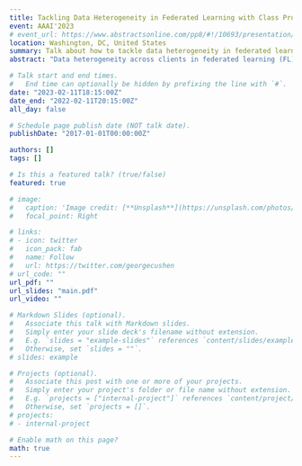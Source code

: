 ```yaml
---
title: Tackling Data Heterogeneity in Federated Learning with Class Prototypes
event: AAAI'2023
# event_url: https://www.abstractsonline.com/pp8/#!/10693/presentation/6549
location: Washington, DC, United States
summary: Talk about how to tackle data heterogeneity in federated learning by leveraging the class prototypes.
abstract: "Data heterogeneity across clients in federated learning (FL) settings is a widely acknowledged challenge. In response, personalized federated learning (PFL) emerged as a framework to curate local models for clients’ tasks. In PFL, a common strategy is to develop local and global models jointly - the global model (for generalization) informs the local models, and the local models (for personalization) are aggregated to update the global model. A key observation is that if we can improve the generalization ability of local models, then we can improve the generalization of global models, which in turn builds better personalized models. In this work, we consider class imbalance, an overlooked type of data heterogeneity, in the classification setting. We propose FedNH, a novel method that improves the local models’ performance for both personalization and generalization by combining the uniformity and semantics of class prototypes. FedNH initially distributes class prototypes uniformly in the latent space and smoothly infuses the class semantics into class prototypes. We show that imposing uniformity helps to combat prototype collapse while infusing class semantics improves local models. Extensive experiments were conducted on popular classification datasets under the cross-device setting. Our results demonstrate the effectiveness and stability of our method over recent works."

# Talk start and end times.
#   End time can optionally be hidden by prefixing the line with `#`.
date: "2023-02-11T18:15:00Z"
date_end: "2022-02-11T20:15:00Z"
all_day: false

# Schedule page publish date (NOT talk date).
publishDate: "2017-01-01T00:00:00Z"

authors: []
tags: []

# Is this a featured talk? (true/false)
featured: true

# image:
#   caption: 'Image credit: [**Unsplash**](https://unsplash.com/photos/bzdhc5b3Bxs)'
#   focal_point: Right

# links:
# - icon: twitter
#   icon_pack: fab
#   name: Follow
#   url: https://twitter.com/georgecushen
# url_code: ""
url_pdf: ""
url_slides: "main.pdf"
url_video: ""

# Markdown Slides (optional).
#   Associate this talk with Markdown slides.
#   Simply enter your slide deck's filename without extension.
#   E.g. `slides = "example-slides"` references `content/slides/example-slides.md`.
#   Otherwise, set `slides = ""`.
# slides: example

# Projects (optional).
#   Associate this post with one or more of your projects.
#   Simply enter your project's folder or file name without extension.
#   E.g. `projects = ["internal-project"]` references `content/project/deep-learning/index.md`.
#   Otherwise, set `projects = []`.
# projects:
# - internal-project

# Enable math on this page?
math: true
---
```


